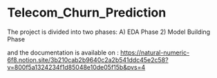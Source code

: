# Telecom_Churn_Prediction
The project is divided into two phases:
A) EDA Phase
2) Model Building Phase

and the documentation is available on : https://natural-numeric-6f8.notion.site/3b210cab2b9640c2a2b541ddc45e2c58?v=800f5a1324234f1d85048e10de05f15b&pvs=4
